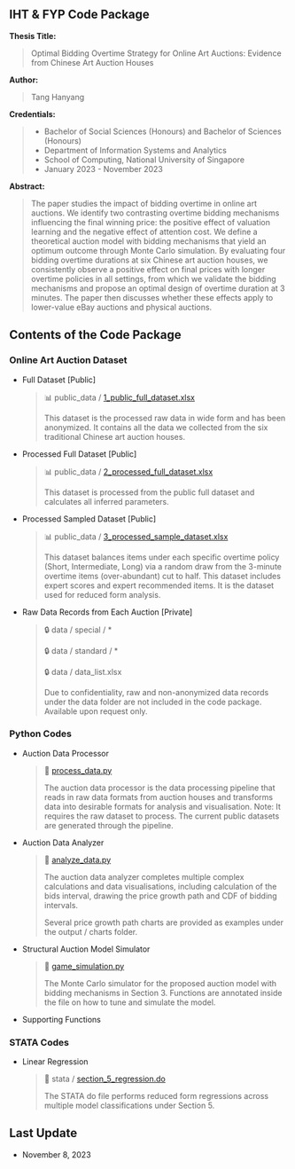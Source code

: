 
## IHT & FYP Code Package


**Thesis Title:**
> Optimal Bidding Overtime Strategy for Online Art Auctions: Evidence from Chinese Art Auction Houses

**Author:**
> Tang Hanyang

**Credentials:**
>- Bachelor of Social Sciences (Honours) and Bachelor of Sciences (Honours)
>- Department of Information Systems and Analytics
>- School of Computing, National University of Singapore
>- January 2023 - November 2023

**Abstract:**
>The paper studies the impact of bidding overtime in online art auctions. We identify two contrasting overtime bidding 
  mechanisms influencing the final winning price: the positive effect of valuation learning and the negative effect of 
  attention cost. We define a theoretical auction model with bidding mechanisms that yield an optimum outcome through 
  Monte Carlo simulation. By evaluating four bidding overtime durations at six Chinese art auction houses, we 
  consistently observe a positive effect on final prices with longer overtime policies in all settings, from which we 
  validate the bidding mechanisms and propose an optimal design of overtime duration at 3 minutes. The paper then 
  discusses whether these effects apply to lower-value eBay auctions and physical auctions.


## Contents of the Code Package

### Online Art Auction Dataset
- Full Dataset [Public]
  >  📊 public_data / [1_public_full_dataset.xlsx](public_data/1_public_full_dataset.xlsx)
  >
  > This dataset is the processed raw data in wide form and has been anonymized. It contains all the data we collected
  > from the six traditional Chinese art auction houses.

- Processed Full Dataset [Public]
  >  📊 public_data / [2_processed_full_dataset.xlsx](public_data/2_processed_full_dataset.xlsx)
  >
  > This dataset is processed from the public full dataset and calculates all inferred parameters.

- Processed Sampled Dataset [Public]
  >  📊 public_data / [3_processed_sample_dataset.xlsx](public_data/3_processed_sample_dataset.xlsx)
  >
  > This dataset balances items under each specific overtime policy (Short, Intermediate, Long) via a random draw
  > from the 3-minute overtime items (over-abundant) cut to half. This dataset includes expert scores and expert recommended items.
  > It is the dataset used for reduced form analysis.

- Raw Data Records from Each Auction [Private]
  >  🔒 data / special / *
  > 
  >  🔒 data / standard / *
  > 
  >  🔒 data / data_list.xlsx
  > 
  > Due to confidentiality, raw and non-anonymized data records under the data folder are not included in the code package. Available upon request only.

### Python Codes
- Auction Data Processor
  > 💾 [process_data.py](process_data.py)
  >
  > The auction data processor is the data processing pipeline that reads in raw data formats from auction houses
  > and transforms data into desirable formats for analysis and visualisation. Note: It requires the raw dataset to
  > process. The current public datasets are generated through the pipeline.

- Auction Data Analyzer
  > 💾 [analyze_data.py](analyze_data.py)
  > 
  > The auction data analyzer completes multiple complex calculations and data visualisations, including calculation
  > of the bids interval, drawing the price growth path and CDF of bidding intervals.
  >
  > Several price growth path charts are provided as examples under the output / charts folder.

- Structural Auction Model Simulator
  > 💾 [game_simulation.py](game_simulation.py)
  >
  > The Monte Carlo simulator for the proposed auction model with bidding mechanisms in Section 3. Functions are
  > annotated inside the file on how to tune and simulate the model.

- Supporting Functions

### STATA Codes
- Linear Regression
  >  📑 stata / [section_5_regression.do](stata/section_5_regression.do)
  >
  > The STATA do file performs reduced form regressions across multiple model classifications under Section 5.

## Last Update

- November 8, 2023